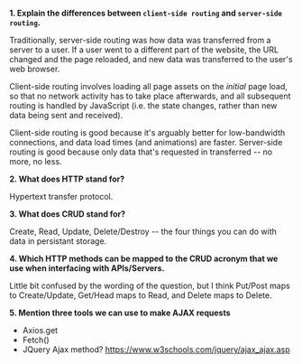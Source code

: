 **1.  Explain the differences between `client-side routing` and `server-side routing`.**

Traditionally, server-side routing was how data was transferred from a server to a user. If a user went to a different part of the website, the URL changed and the page reloaded, and new data was transferred to the user's web browser.

Client-side routing involves loading all page assets on the _initial_ page load, so that no network activity has to take place afterwards, and all subsequent routing is handled by JavaScript (i.e. the state changes, rather than new data being sent and received).

Client-side routing is good because it's arguably better for low-bandwidth connections, and data load times (and animations) are faster. Server-side routing is good because only data that's requested in transferred -- no more, no less.

**2.  What does HTTP stand for?**

Hypertext transfer protocol. 

**3.  What does CRUD stand for?**

Create, Read, Update, Delete/Destroy -- the four things you can do with data in persistant storage.

**4.  Which HTTP methods can be mapped to the CRUD acronym that we use when interfacing with APIs/Servers.**

Little bit confused by the wording of the question, but I think Put/Post maps to Create/Update, Get/Head maps to Read, and Delete maps to Delete.

**5.  Mention three tools we can use to make AJAX requests**

- Axios.get
- Fetch()
- JQuery Ajax method? https://www.w3schools.com/jquery/ajax_ajax.asp